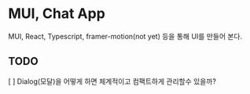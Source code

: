 # MUI, Chat App

MUI, React, Typescript, framer-motion(not yet) 등을 통해 UI를 만들어 본다.

## TODO

[ ] Dialog(모달)을 어떻게 하면 체계적이고 컴팩트하게 관리할수 있을까?
